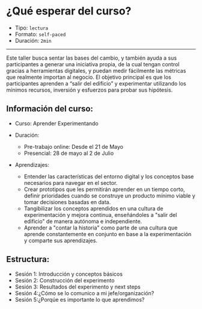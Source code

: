 # ¿Qué esperar del curso?

* Tipo: `lectura`
* Formato: `self-paced`
* Duración: `2min`

***

Este taller busca sentar las bases del cambio, y también ayuda a sus
participantes a generar una iniciativa propia, de la cual tengan control gracias
a herramientas digitales, y puedan medir fácilmente las métricas que realmente
importan al negocio. El objetivo principal es que los participantes aprenden a
“salir del edificio” y experimentar utilizando los mínimos recursos, inversión y
esfuerzos para probar sus hipótesis.

## Información del curso:

* Curso: Aprender Experimentando

* Duración:
  - Pre-trabajo online: Desde el 21 de Mayo
  - Presencial: 28 de mayo al 2 de Julio

* Aprendizajes:
  - Entender las características del entorno digital y los conceptos base
    necesarios para navegar en el sector.
  - Crear prototipos que les permitirán aprender en un tiempo corto, definir prioridades cuando se construye un producto mínimo viable y tomar decisiones basadas en data.
  - Tangibilizar los conceptos aprendidos en una cultura de experimentación y mejora continua, enseñándoles a "salir del edificio" de manera autónoma e independiente.
  - Aprender a "contar la historia" como parte de una cultura que aprende constantemente en conjunto en base a la experimentación y comparte sus aprendizajes.

## Estructura:

* Sesión 1: Introducción y conceptos básicos
* Sesión 2: Construcción del experimento
* Sesión 3: Resultados del experimento y next steps
* Sesión 4:¿Cómo se lo comunico a mi jefe/organización?
* Sesión 5:¿Porqúe es importante lo que aprendimos?
